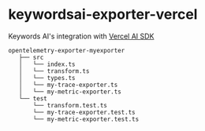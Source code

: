 # keywordsai-exporter-vercel

Keywords AI's integration with [Vercel AI SDK](https://github.com/vercel/ai)
```
opentelemetry-exporter-myexporter
   ├── src
   │   └── index.ts
   │   └── transform.ts
   │   └── types.ts
   │   └── my-trace-exporter.ts
   │   └── my-metric-exporter.ts
   └── test
       └── transform.test.ts
       └── my-trace-exporter.test.ts
       └── my-metric-exporter.test.ts
```